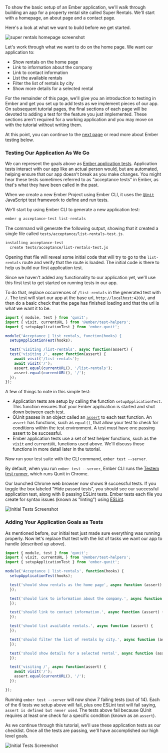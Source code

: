 To show the basic setup of an Ember application, we'll walk through building an app for a property rental site called Super Rentals. We'll start with a homepage, an about page and a contact page.

Here's a look at what we want to build before we get started.

![super rentals homepage screenshot](/images/service/style-super-rentals-maps.png)

Let's work through what we want to do on the home page. We want our application to:

* Show rentals on the home page
* Link to information about the company
* Link to contact information
* List the available rentals
* Filter the list of rentals by city
* Show more details for a selected rental

For the remainder of this page, we'll give you an introduction to testing in Ember and get you set up to add tests as we implement pieces of our app. On subsequent tutorial pages, the final sections of each page will be devoted to adding a test for the feature you just implemented. These sections aren't required for a working application and you may move on with the tutorial without writing them.

At this point, you can continue to the [next page](../routes-and-templates/) or read more about Ember testing below.

### Testing Our Application As We Go

We can represent the goals above as [Ember application tests](../../testing/acceptance/). Application tests interact with our app like an actual person would, but are automated, helping ensure that our app doesn't break as you make changes.
You might hear these tests sometimes referred to as "acceptance tests" in Ember, as that's what they have been called in the past.

When we create a new Ember Project using Ember CLI, it uses the [`QUnit`](https://qunitjs.com/) JavaScript test framework to define and run tests.

We'll start by using Ember CLI to generate a new application test:

```bash
ember g acceptance-test list-rentals
```

The command will generate the following output, showing that it created a single file called `tests/acceptance/list-rentals-test.js`.

```bash
installing acceptance-test
  create tests/acceptance/list-rentals-test.js
```

Opening that file will reveal some initial code that will try to go to the `list-rentals` route and verify that the route is loaded. The initial code is there to help us build our first application test.

Since we haven't added any functionality to our application yet, we'll use this first test to get started on running tests in our app.

To do that, replace occurrences of `/list-rentals` in the generated test with `/`. The test will start our app at the base url, `http://localhost:4200/`, and then do a basic check that the page has finished loading and that the url is what we want it to be.

```javascript {data-filename="tests/acceptance/list-rentals-test.js" data-diff="-8,+9,-10,+11,-12,+13"}
import { module, test } from 'qunit';
import { visit, currentURL } from '@ember/test-helpers';
import { setupApplicationTest } from 'ember-qunit';

module('Acceptance | list rentals, function(hooks) {
  setupApplicationTest(hooks);

  test('visiting /list-rentals', async function(assert) {
  test('visiting /', async function(assert) {
    await visit('/list-rentals');
    await visit('/');
    assert.equal(currentURL(), '/list-rentals');
    assert.equal(currentURL(), '/');
  });
});
```

A few of things to note in this simple test:

* Application tests are setup by calling the function `setupApplicationTest`. This function ensures that your Ember application is started and shut down between each test.
* QUnit passes in an object called an [`assert`](https://api.qunitjs.com/assert/) to each test function. An `assert` has functions, such as `equal()`, that allow your test to check for conditions within the test environment. A test must have one passing assert to be successful.
* Ember application tests use a set of test helper functions, such as the `visit` and `currentURL` functions used above. We'll discuss those functions in more detail later in the tutorial.

Now run your test suite with the CLI command, `ember test --server`.

By default, when you run `ember test --server`, Ember CLI runs the [Testem test runner](https://github.com/testem/testem), which runs Qunit in Chrome.

Our launched Chrome web browser now shows 9 successful tests. If you toggle the box labeled "Hide passed tests", you should see our successful application test, along with 8 passing ESLint tests. Ember tests each file you create for syntax issues (known as "linting") using [ESLint](http://eslint.org/).

![Initial Tests Screenshot](/images/acceptance-test/initial-tests.png)

### Adding Your Application Goals as Tests

As mentioned before, our initial test just made sure everything was running properly. Now let's replace that test with the list of tasks we want our app to handle (described up above).

```javascript {data-filename="tests/acceptance/list-rentals-test.js" data-diff="+8,+9,+10,+11,+12,+13,+14,+15,+16,+17,+18,+19,+20,+21,+22,+23,+24,+25,-26,-27,-28,-29"}
import { module, test } from 'qunit';
import { visit, currentURL } from '@ember/test-helpers';
import { setupApplicationTest } from 'ember-qunit';

module('Acceptance | list-rentals', function(hooks) {
  setupApplicationTest(hooks);

  test('should show rentals as the home page', async function (assert) {
  });

  test('should link to information about the company.', async function (assert) {
  });

  test('should link to contact information.', async function (assert) {
  });

  test('should list available rentals.', async function (assert) {
  });

  test('should filter the list of rentals by city.', async function (assert) {
  });

  test('should show details for a selected rental', async function (assert) {
  });

  test('visiting /', async function(assert) {
    await visit('/');
    assert.equal(currentURL(), '/');
  });

});
```

Running `ember test --server` will now show 7 failing tests (out of 14). Each of the 6 tests we setup above will fail, plus one ESLint test will fail saying, `assert is defined but never used`. The tests above fail because QUnit requires at least one check for a specific condition (known as an `assert`).

As we continue through this tutorial, we'll use these application tests as our checklist. Once all the tests are passing, we'll have accomplished our high level goals.

![Initial Tests Screenshot](/images/acceptance-test/acceptance-test.png)
